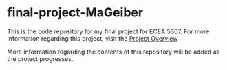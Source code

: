 # final-project-MaGeiber
This is the code repository for my final project for ECEA 5307. For more information regarding this project, visit the [Project Overview](https://github.com/cu-ecen-aeld/final-project-MaGeiber/wiki/Project-Overview)

More information regarding the contents of this repository will be added as the project progresses.
